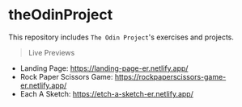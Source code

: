 # theOdinProject

This repository includes `The Odin Project`'s exercises and projects.

> Live Previews

- Landing Page: https://landing-page-er.netlify.app/
- Rock Paper Scissors Game: https://rockpaperscissors-game-er.netlify.app/
- Each A Sketch: https://etch-a-sketch-er.netlify.app/
